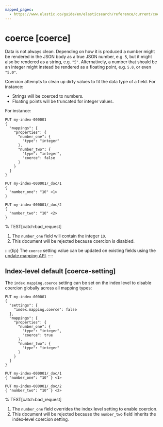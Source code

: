 ```yaml
---
mapped_pages:
  - https://www.elastic.co/guide/en/elasticsearch/reference/current/coerce.html
---
```


# coerce [coerce]

Data is not always clean. Depending on how it is produced a number might be rendered in the JSON body as a true JSON number, e.g. `5`, but it might also be rendered as a string, e.g. `"5"`. Alternatively, a number that should be an integer might instead be rendered as a floating point, e.g. `5.0`, or even `"5.0"`.

Coercion attempts to clean up dirty values to fit the data type of a field. For instance:

* Strings will be coerced to numbers.
* Floating points will be truncated for integer values.

For instance:

```console
PUT my-index-000001
{
  "mappings": {
    "properties": {
      "number_one": {
        "type": "integer"
      },
      "number_two": {
        "type": "integer",
        "coerce": false
      }
    }
  }
}

PUT my-index-000001/_doc/1
{
  "number_one": "10" <1>
}

PUT my-index-000001/_doc/2
{
  "number_two": "10" <2>
}
```
%  TEST[catch:bad_request]

1. The `number_one` field will contain the integer `10`.
2. This document will be rejected because coercion is disabled.


::::{tip}
The `coerce` setting value can be updated on existing fields using the [update mapping API](https://www.elastic.co/docs/api/doc/elasticsearch/operation/operation-indices-put-mapping).
::::


## Index-level default [coerce-setting]

The `index.mapping.coerce` setting can be set on the index level to disable coercion globally across all mapping types:

```console
PUT my-index-000001
{
  "settings": {
    "index.mapping.coerce": false
  },
  "mappings": {
    "properties": {
      "number_one": {
        "type": "integer",
        "coerce": true
      },
      "number_two": {
        "type": "integer"
      }
    }
  }
}

PUT my-index-000001/_doc/1
{ "number_one": "10" } <1>

PUT my-index-000001/_doc/2
{ "number_two": "10" } <2>
```
%  TEST[catch:bad_request]

1. The `number_one` field overrides the index level setting to enable coercion.
2. This document will be rejected because the `number_two` field inherits the index-level coercion setting.



